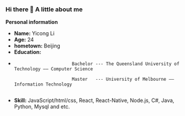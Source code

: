 ### Hi there 👋  A little about me


**Personal information**

- **Name:** Yicong Li
- **Age:** 24
- **hometown:** Beijing
- **Education:**
- ```
                        Bachelor --- The Queensland University of Technology —— Computer Science 
    
                        Master   --- University of Melbourne —— Information Technology 
                        
- **Skill:** JavaScript/html/css, React, React-Native, Node.js, C#, Java, Python, Mysql and etc.
